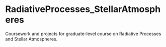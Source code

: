 # RadiativeProcesses_StellarAtmospheres
Coursework and projects for graduate-level course on Radiative Processes and Stellar Atmospheres.
